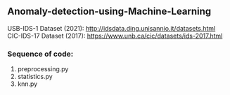 ## Anomaly-detection-using-Machine-Learning

USB-IDS-1 Dataset (2021): http://idsdata.ding.unisannio.it/datasets.html <br>
CIC-IDS-17 Dataset (2017): https://www.unb.ca/cic/datasets/ids-2017.html

### Sequence of code:
1. preprocessing.py
2. statistics.py
3. knn.py
